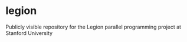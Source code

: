 legion
======

Publicly visible repository for the Legion parallel programming project at Stanford University